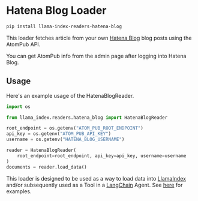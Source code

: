 # Hatena Blog Loader

```bash
pip install llama-index-readers-hatena-blog
```

This loader fetches article from your own [Hatena Blog](https://hatenablog.com/) blog posts using the AtomPub API.

You can get AtomPub info from the admin page after logging into Hatena Blog.

## Usage

Here's an example usage of the HatenaBlogReader.

```python
import os

from llama_index.readers.hatena_blog import HatenaBlogReader

root_endpoint = os.getenv("ATOM_PUB_ROOT_ENDPOINT")
api_key = os.getenv("ATOM_PUB_API_KEY")
username = os.getenv("HATENA_BLOG_USERNAME")

reader = HatenaBlogReader(
    root_endpoint=root_endpoint, api_key=api_key, username=username
)
documents = reader.load_data()
```

This loader is designed to be used as a way to load data into [LlamaIndex](https://github.com/run-llama/llama_index/tree/main/llama_index) and/or subsequently used as a Tool in a [LangChain](https://github.com/hwchase17/langchain) Agent. See [here](https://github.com/emptycrown/llama-hub/tree/main) for examples.

